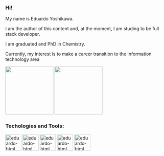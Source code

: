 ### Hi!
My name is Eduardo Yoshikawa.

I am the author of this content and, at the moment, I am studing to be full stack developer.

I am graduated and PhD in Chemistry.

Currently, my interest is to make a career transition to the information technology area

<div>
  <img height="150em" src="https://github-readme-stats.vercel.app/api?username=Eduardo-Yoshikawa&show_icons=true&theme=tokyonight">
  <img height="150em" src="https://github-readme-stats.vercel.app/api/top-langs/?username=Eduardo-Yoshikawa&&layout=compact&theme=tokyonight">
</div>

### Techologies and Tools:
<div>
   <img align="center" alt="eduardo-html" height="50" widht="60"  src="https://cdn.jsdelivr.net/gh/devicons/devicon/icons/html5/html5-original-wordmark.svg"/>
  
   <img align="center" alt="eduardo-html" height="50" widht="60"  src="https://cdn.jsdelivr.net/gh/devicons/devicon/icons/csharp/csharp-original.svg"/>
   
   <img align="center" alt="eduardo-html" height="50" widht="60"  src="https://cdn.jsdelivr.net/gh/devicons/devicon/icons/typescript/typescript-plain.svg"/>
   
   <img align="center" alt="eduardo-html" height="50" widht="60"  src="https://cdn.jsdelivr.net/gh/devicons/devicon/icons/javascript/javascript-original.svg"/>
   
   <img align="center" alt="eduardo-html" height="50" widht="60"  src="https://cdn.jsdelivr.net/gh/devicons/devicon/icons/vscode/vscode-original-wordmark.svg"/>
   
   
  
</div>
